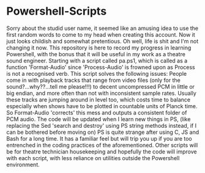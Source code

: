 # Powershell-Scripts
Sorry about the studid user name, it seemed like an amusing idea to use the first random words to come to my head when creating this account. Now it just looks childish and somewhat pretentious. Oh well, life is shit and I'm not changing it now. 
This repository is here to record my progress in learning Powershell, with the bonus that it will be useful in my work as a theatre sound engineer. Starting with a script called pa.ps1, which is called as a function 'Format-Audio' since 'Process-Audio' is frowned upon as Process is not a recognised verb. This script solves the following issues:
People come in with playback tracks that range from video files (only for the sound?...why??...tell me please!!!) to decent uncompressed PCM in little or big endian, and more often than not with inconsistent sample rates. Usually these tracks are jumping around in level too, which costs time to balance especially when shows have to be plotted in countable units of Planck time. So Format-Audio 'corrects' this mess and outputs a consistent folder of PCM audio.
The code will be updated when I learn new things in PS, (like replacing the Sed 'search and destroy' using PS string methods instead, if I can be bothered before moving on)
PS is quite strange after using C, JS and Bash for a long time. It has a familiar feel but will trip you up if you are too entrenched in the coding practices of the aforementioned.
Other scripts will be for theatre technician housekeeping and hopefully the code will improve with each script, with less reliance on utilities outside the Powershell environment.
